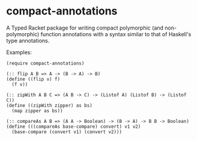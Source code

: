 compact-annotations
===================

A Typed Racket package for writing compact polymorphic (and non-polymorphic) function annotations with a syntax similar to that of Haskell's type annotations.

Examples:

    (require compact-annotations)

    (:: flip A B => A -> (B -> A) -> B)
    (define ((flip v) f)
      (f v))
    
    (:: zipWith A B C => (A B -> C) -> (Listof A) (Listof B) -> (Listof C))
    (define ((zipWith zipper) as bs)
      (map zipper as bs))
      
    (:: compareAs A B => (A A -> Boolean) -> (B -> A) -> B B -> Boolean)
    (define (((compareAs base-compare) convert) v1 v2)
      (base-compare (convert v1) (convert v2)))
